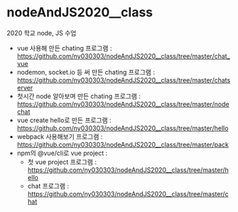# nodeAndJS2020__class
2020 학교 node, JS 수업


* vue 사용해 만든 chating 프로그램 : 
https://github.com/ny030303/nodeAndJS2020__class/tree/master/chat_vue <br>
* nodemon, socket.io 등 써 만든 chating 프로그램 : 
https://github.com/ny030303/nodeAndJS2020__class/tree/master/chatserver <br>
* 첫시간 node 알아보며 만든 chating 프로그램 : 
https://github.com/ny030303/nodeAndJS2020__class/tree/master/nodechat <br>
* vue create hello로 만든 프로그램 : 
https://github.com/ny030303/nodeAndJS2020__class/tree/master/hello <br>
* webpack 사용해보기 프로그램 : 
https://github.com/ny030303/nodeAndJS2020__class/tree/master/pack <br>
* npm의 @vue/cli로 vue project :  <br>
  * 첫 vue project 프로그램 : https://github.com/ny030303/nodeAndJS2020__class/tree/master/hello <br>
  * chat 프로그램 : https://github.com/ny030303/nodeAndJS2020__class/tree/master/chat <br>
  
